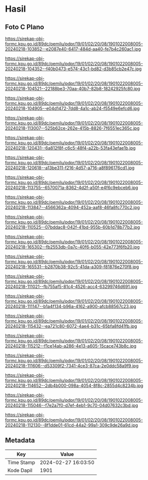 # Hasil

## Foto C Plano

https://sirekap-obj-formc.kpu.go.id/89dc/pemilu/pdpr/19/01/02/20/08/1901022008005-20240218-103852--e2087e40-6417-484d-aa40-fe7b4c260ac1.jpg

https://sirekap-obj-formc.kpu.go.id/89dc/pemilu/pdpr/19/01/02/20/08/1901022008005-20240218-104352--f40b0473-e574-43c1-bd82-d3b85cb2e47c.jpg

https://sirekap-obj-formc.kpu.go.id/89dc/pemilu/pdpr/19/01/02/20/08/1901022008005-20240218-104521--22188be3-70aa-40b7-82b8-18242925fc80.jpg

https://sirekap-obj-formc.kpu.go.id/89dc/pemilu/pdpr/19/01/02/20/08/1901022008005-20240218-104905--e04d1472-7dd8-4a1c-ab24-f5549e6efcd6.jpg

https://sirekap-obj-formc.kpu.go.id/89dc/pemilu/pdpr/19/01/02/20/08/1901022008005-20240218-113007--525b62ce-262e-415b-8826-7f6551ec365c.jpg

https://sirekap-obj-formc.kpu.go.id/89dc/pemilu/pdpr/19/01/02/20/08/1901022008005-20240218-120431--6a812f8f-c6c5-48f4-a22b-53fa43efae1b.jpg

https://sirekap-obj-formc.kpu.go.id/89dc/pemilu/pdpr/19/01/02/20/08/1901022008005-20240218-120618--a13be311-f216-4d57-a716-a8f896176cd1.jpg

https://sirekap-obj-formc.kpu.go.id/89dc/pemilu/pdpr/19/01/02/20/08/1901022008005-20240218-113755--6570071a-8362-4d2f-a50f-e4f6c9ebceb6.jpg

https://sirekap-obj-formc.kpu.go.id/89dc/pemilu/pdpr/19/01/02/20/08/1901022008005-20240218-113847--4566362a-4094-452a-aaf8-46fa8fc770c2.jpg

https://sirekap-obj-formc.kpu.go.id/89dc/pemilu/pdpr/19/01/02/20/08/1901022008005-20240218-110525--07bddac8-042f-41bd-955b-60b1d78b77b2.jpg

https://sirekap-obj-formc.kpu.go.id/89dc/pemilu/pdpr/19/01/02/20/08/1901022008005-20240218-165302--fb2553db-0a7c-40f6-b055-42e773f6fb20.jpg

https://sirekap-obj-formc.kpu.go.id/89dc/pemilu/pdpr/19/01/02/20/08/1901022008005-20240218-165531--b2870b38-92c5-41da-a309-f81876e270f8.jpg

https://sirekap-obj-formc.kpu.go.id/89dc/pemilu/pdpr/19/01/02/20/08/1901022008005-20240218-111021--fb755af5-81c4-4526-acc4-63299746d691.jpg

https://sirekap-obj-formc.kpu.go.id/89dc/pemilu/pdpr/19/01/02/20/08/1901022008005-20240218-111147--b1a4f134-b96a-4162-a900-afcb88567c23.jpg

https://sirekap-obj-formc.kpu.go.id/89dc/pemilu/pdpr/19/01/02/20/08/1901022008005-20240218-115432--ea721c80-6072-4ae4-b31c-65bfa8fd41fb.jpg

https://sirekap-obj-formc.kpu.go.id/89dc/pemilu/pdpr/19/01/02/20/08/1901022008005-20240218-115212--f1ce14ab-a286-4e13-a605-15cace743b8c.jpg

https://sirekap-obj-formc.kpu.go.id/89dc/pemilu/pdpr/19/01/02/20/08/1901022008005-20240218-111606--d53309f2-7341-4ce3-87ca-2e0ddc58a9f9.jpg

https://sirekap-obj-formc.kpu.go.id/89dc/pemilu/pdpr/19/01/02/20/08/1901022008005-20240218-114652--2db4b000-098a-4054-8f8c-2855d4c8234b.jpg

https://sirekap-obj-formc.kpu.go.id/89dc/pemilu/pdpr/19/01/02/20/08/1901022008005-20240218-115046--f7e2a7f0-d7ef-4eb1-9c70-04d07632c3bd.jpg

https://sirekap-obj-formc.kpu.go.id/89dc/pemilu/pdpr/19/01/02/20/08/1901022008005-20240218-112130--8f1dde01-61cd-44a2-99a1-309c9de26a9d.jpg


## Metadata

| Key        | Value               |
| ---------- | ------------------- |
| Time Stamp | 2024-02-27 16:03:50 |
| Kode Dapil | 1901                |



